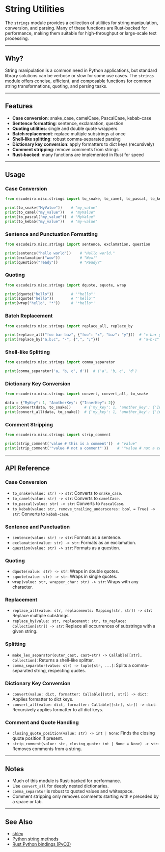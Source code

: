 # String Utilities

The `strings` module provides a collection of utilities for string manipulation, conversion, and parsing. Many of these functions are Rust-backed for performance, making them suitable for high-throughput or large-scale text processing.

---

## Why?

String manipulation is a common need in Python applications, but standard library solutions can be verbose or slow for some use cases. The `strings` module offers concise, efficient, and composable functions for common string transformations, quoting, and parsing tasks.

---

## Features

- **Case conversion**: snake_case, camelCase, PascalCase, kebab-case
- **Sentence formatting**: sentence, exclamation, question
- **Quoting utilities**: single and double quote wrappers
- **Batch replacement**: replace multiple substrings at once
- **Shell-like splitting**: robust comma-separated parsing
- **Dictionary key conversion**: apply formatters to dict keys (recursively)
- **Comment stripping**: remove comments from strings
- **Rust-backed**: many functions are implemented in Rust for speed

---

## Usage

### Case Conversion

```python
from escudeiro.misc.strings import to_snake, to_camel, to_pascal, to_kebab

print(to_snake("MyValue"))    # "my_value"
print(to_camel("my_value"))   # "myValue"
print(to_pascal("my_value"))  # "MyValue"
print(to_kebab("my_value"))   # "my-value"
```

### Sentence and Punctuation Formatting

```python
from escudeiro.misc.strings import sentence, exclamation, question

print(sentence("hello world"))    # "Hello world."
print(exclamation("wow"))         # "Wow!"
print(question("ready"))          # "Ready?"
```

### Quoting

```python
from escudeiro.misc.strings import dquote, squote, wrap

print(dquote("hello"))        # '"hello"'
print(squote("hello"))        # "'hello'"
print(wrap("hello", "*"))     # '*hello*'
```

### Batch Replacement

```python
from escudeiro.misc.strings import replace_all, replace_by

print(replace_all("foo bar baz", {"foo": "x", "baz": "y"}))  # "x bar y"
print(replace_by("a,b;c", "-", {",", ";"}))                  # "a-b-c"
```

### Shell-like Splitting

```python
from escudeiro.misc.strings import comma_separator

print(comma_separator('a, "b, c", d'))  # ('a', 'b, c', 'd')
```

### Dictionary Key Conversion

```python
from escudeiro.misc.strings import convert, convert_all, to_snake

data = {"MyKey": 1, "AnotherKey": {"InnerKey": 2}}
print(convert(data, to_snake))      # {'my_key': 1, 'another_key': {'InnerKey': 2}}
print(convert_all(data, to_snake))  # {'my_key': 1, 'another_key': {'inner_key': 2}}
```

### Comment Stripping

```python
from escudeiro.misc.strings import strip_comment

print(strip_comment('value # this is a comment'))  # "value"
print(strip_comment('"value # not a comment"'))    # '"value # not a comment"'
```

---

## API Reference

### Case Conversion

- `to_snake(value: str) -> str`: Converts to `snake_case`.
- `to_camel(value: str) -> str`: Converts to `camelCase`.
- `to_pascal(value: str) -> str`: Converts to `PascalCase`.
- `to_kebab(value: str, remove_trailing_underscores: bool = True) -> str`: Converts to `kebab-case`.

### Sentence and Punctuation

- `sentence(value: str) -> str`: Formats as a sentence.
- `exclamation(value: str) -> str`: Formats as an exclamation.
- `question(value: str) -> str`: Formats as a question.

### Quoting

- `dquote(value: str) -> str`: Wraps in double quotes.
- `squote(value: str) -> str`: Wraps in single quotes.
- `wrap(value: str, wrapper_char: str) -> str`: Wraps with any character.

### Replacement

- `replace_all(value: str, replacements: Mapping[str, str]) -> str`: Replace multiple substrings.
- `replace_by(value: str, replacement: str, to_replace: Collection[str]) -> str`: Replace all occurrences of substrings with a given string.

### Splitting

- `make_lex_separator(outer_cast, cast=str) -> Callable[[str], Collection]`: Returns a shell-like splitter.
- `comma_separator(value: str) -> tuple[str, ...]`: Splits a comma-separated string, respecting quotes.

### Dictionary Key Conversion

- `convert(value: dict, formatter: Callable[[str], str]) -> dict`: Applies formatter to dict keys.
- `convert_all(value: dict, formatter: Callable[[str], str]) -> dict`: Recursively applies formatter to all dict keys.

### Comment and Quote Handling

- `closing_quote_position(value: str) -> int | None`: Finds the closing quote position if present.
- `strip_comment(value: str, closing_quote: int | None = None) -> str`: Removes comments from a string.

---

## Notes

- Much of this module is Rust-backed for performance.
- Use `convert_all` for deeply nested dictionaries.
- `comma_separator` is robust to quoted values and whitespace.
- Comment stripping only removes comments starting with `#` preceded by a space or tab.

---

## See Also

- [shlex](https://docs.python.org/3/library/shlex.html)
- [Python string methods](https://docs.python.org/3/library/stdtypes.html#string-methods)
- [Rust Python bindings (PyO3)](https://pyo3.rs/)